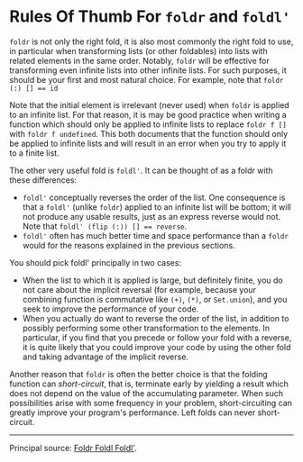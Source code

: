 # Rules Of Thumb For `foldr` and `foldl'`
`foldr` is not only the right fold, it is also most commonly the right fold 
to use, in particular when transforming lists (or other foldables) into lists 
with related elements in the same order. Notably, `foldr` will be effective 
for transforming even infinite lists into other infinite lists. For such 
purposes, it should be your first and most natural choice. For example, 
note that `foldr (:) [] == id`

Note that the initial element is irrelevant (never used) when `foldr` is 
applied to an infinite list. For that reason, it is may be good practice when 
writing a function which should only be applied to infinite lists to replace 
`foldr f []` with `foldr f undefined`. 
This both documents that the function should only be applied to infinite lists 
and will result in an error when you try to apply it to a finite list. 

The other very useful fold is `foldl'`. It can be thought of as a foldr with these differences:
* `foldl'` conceptually reverses the order of the list. One consequence is that a `foldl'` (unlike `foldr`) applied to an infinite list will be bottom; it will not produce any usable results, just as an express reverse would not. Note that `foldl' (flip (:)) [] == reverse`.
* `foldl'` often has much better time and space performance than a `foldr` would for the reasons explained in the previous sections.

You should pick foldl' principally in two cases:
* When the list to which it is applied is large, but definitely finite, you do not care about the implicit reversal (for example, because your combining function is commutative like `(+)`, `(*)`, or `Set.union`), and you seek to improve the performance of your code.
* When you actually do want to reverse the order of the list, in addition to possibly performing some other transformation to the elements. In particular, if you find that you precede or follow your fold with a reverse, it is quite likely that you could improve your code by using the other fold and taking advantage of the implicit reverse.

Another reason that `foldr` is often the better choice is that the folding function can *short-circuit*, that is, terminate early by yielding a result which does not depend on the value of the accumulating parameter. When such possibilities arise with some frequency in your problem, short-circuiting can greatly improve your program's performance. Left folds can never short-circuit. 

------------------------------------------------------------------------------------
Principal source: [Foldr Foldl Foldl'](https://wiki.haskell.org/Foldr_Foldl_Foldl').

